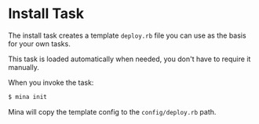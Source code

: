 # Install Task

The install task creates a template `deploy.rb` file you can use as the basis for your own tasks.

This task is loaded automatically when needed, you don't have to require it manually.

When you invoke the task:
```bash
$ mina init
```
Mina will copy the template config to the `config/deploy.rb` path.
